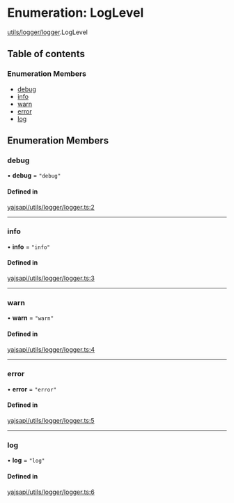 # Enumeration: LogLevel

[utils/logger/logger](../modules/utils_logger_logger.md).LogLevel

## Table of contents

### Enumeration Members

- [debug](utils_logger_logger.LogLevel.md#debug)
- [info](utils_logger_logger.LogLevel.md#info)
- [warn](utils_logger_logger.LogLevel.md#warn)
- [error](utils_logger_logger.LogLevel.md#error)
- [log](utils_logger_logger.LogLevel.md#log)

## Enumeration Members

### debug

• **debug** = `"debug"`

#### Defined in

[yajsapi/utils/logger/logger.ts:2](https://github.com/golemfactory/yajsapi/blob/87b4066/yajsapi/utils/logger/logger.ts#L2)

---

### info

• **info** = `"info"`

#### Defined in

[yajsapi/utils/logger/logger.ts:3](https://github.com/golemfactory/yajsapi/blob/87b4066/yajsapi/utils/logger/logger.ts#L3)

---

### warn

• **warn** = `"warn"`

#### Defined in

[yajsapi/utils/logger/logger.ts:4](https://github.com/golemfactory/yajsapi/blob/87b4066/yajsapi/utils/logger/logger.ts#L4)

---

### error

• **error** = `"error"`

#### Defined in

[yajsapi/utils/logger/logger.ts:5](https://github.com/golemfactory/yajsapi/blob/87b4066/yajsapi/utils/logger/logger.ts#L5)

---

### log

• **log** = `"log"`

#### Defined in

[yajsapi/utils/logger/logger.ts:6](https://github.com/golemfactory/yajsapi/blob/87b4066/yajsapi/utils/logger/logger.ts#L6)
